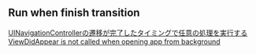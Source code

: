 ## Run when finish transition

[UINavigationControllerの遷移が完了したタイミングで任意の処理を実行する](https://qiita.com/kazuhiro4949/items/c15536f466e04177ec90)
[ViewDidAppear is not called when opening app from background](https://stackoverflow.com/questions/15864364/viewdidappear-is-not-called-when-opening-app-from-background)

